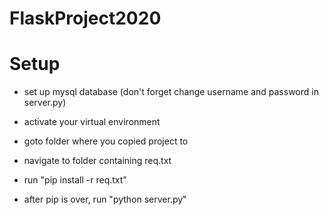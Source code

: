 # FlaskProject2020

Setup
=====

- set up mysql database (don't forget change username and password in server.py) 

- activate your virtual environment

- goto folder where you copied project to

- navigate to folder containing req.txt

- run "pip install -r req.txt"

- after pip is over, run "python server.py"
